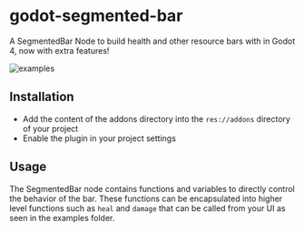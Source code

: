 # godot-segmented-bar

A SegmentedBar Node to build health and other resource bars with in Godot 4, now with extra features!

![examples](examples.gif)

## Installation
- Add the content of the addons directory into the `res://addons` directory of your project
- Enable the plugin in your project settings


## Usage
The SegmentedBar node contains functions and variables to directly control the behavior of the bar. These functions can be encapsulated into higher level functions such as `heal` and `damage` that can be called from your UI as seen in the examples folder.
